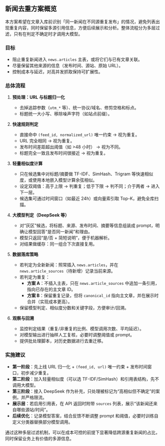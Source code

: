 ## 新闻去重方案概览

本方案希望在文章入库前识别「同一新闻在不同源重复发布」的情况，避免列表出现重复内容，同时保留多源引用信息，方便后续展示和分析。整体流程分为多层过滤，只有在判定不确定时才调用大模型。

### 目标
- 阻止重复新闻进入 `news.articles` 主表，或将它们与已有文章关联。
- 尽量保留其他来源的信息（发布时间、源站、原始 URL）。
- 控制成本与延迟，对高并发抓取保持可扩展性。

### 总体流程
1. **预处理：URL 与标题归一化**  
   - 去掉追踪参数（`utm_*` 等）、统一协议/域名、修剪空格和标点。  
   - 标题统一大小写、移除噪声字符（如站点前缀）。

2. **快速规则判定**  
   - 直接命中 `(feed_id, normalized_url)` 唯一约束 → 视为重复。  
   - URL 完全相同 → 视为重复。  
   - 发布时间差距超出阈值（如 >48 小时） → 视为不同。  
   - 标题完全一致且发布时间很接近 → 视为重复。

3. **轻量相似度计算**  
   - 只在候选集中对标题/摘要做 TF-IDF、SimHash、Trigram 等快速相似度，或使用本地嵌入模型计算余弦相似。  
   - 设定双阈值：高于上限 → 判重复；低于下限 → 判不同；介于两者 → 进入下一层。
   - 候选集可通过时间窗口（如最近 24h）或向量索引取 Top-K，避免全库扫描。

4. **大模型判定（DeepSeek 等）**  
   - 对“灰区”候选，将标题、来源、发布时间、摘要等信息组装成 prompt，明确让模型回答“是否同一新闻”和理由。  
   - 模型只返回“是/否 + 简短说明”，便于机器解析。
   - 对结果做缓存：同一组合下次直接复用。

5. **数据落库策略**  
   - 若判定为全新新闻：照常插入 `news.articles`，并在 `news.article_sources`（待新增）记录当前来源。  
   - 若判定为重复：  
     - **方案 A**：不插入主表，只在 `news.article_sources` 中追加一条引用，指向已存在的主文章 ID。  
     - **方案 B**：保留重复记录，但将 `canonical_id` 指向主文章，并在展示时合并（实现成本更高）。  
   - 保留模型判定、相似度分数和关键字段，方便审计/回溯。

6. **观察与回溯**  
   - 监控判定结果（重复/非重复的比例、模型调用次数、平均延迟）。  
   - 对模型输出进行抽样人工复核，必要时调整阈值或 prompt。  
   - 提供批处理脚本，对历史数据进行去重迁移。

### 实施建议
- **第一阶段**：先上线 URL 归一化 + `(feed_id, url)` 唯一约束 + 发布时间窗口，初步减少重复。  
- **第二阶段**：加入轻量相似度（可以选 TF-IDF/SimHash）和引用表结构，先不调用大模型。  
- **第三阶段**：接入 DeepSeek 作为补充，只处理被标记为“高相似但不确定”的案例，并严格限流。  
- **展示层**：若启用引用表，在 API 返回时附带 `sources` 列表，展示“该新闻还来自哪些源站/时间”。  
- **后续优化**：记录模型答案，结合反馈不断调整 prompt 和阈值，必要时训练自定义分类器替换部分模型调用。

通过这种多层过滤机制，可以在成本可控的前提下显著降低跨源重复新闻的占比，同时保留业务上有价值的多源信息。
